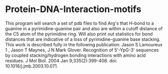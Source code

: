 # Protein-DNA-Interaction-motifs
This program will search a set of pdb files to find Arg's that H-bond to a guanine in a pyrimidine-guanine pair and also are within a cutoff distance of the C5 atom of the pyrimidine ring. Will also print out statistics for bond distances that are indicative of a loss of pyrimidine-guanine base stacking. This work is described fully in the following publication: Jason S Lamoureux  1 , Jason T Maynes, J N Mark Glover. Recognition of 5'-YpG-3' sequences by coupled stacking/hydrogen bonding interactions with amino acid residues. J Mol Biol. 2004 Jan 9;335(2):399-408.  doi: 10.1016/j.jmb.2003.10.071.
